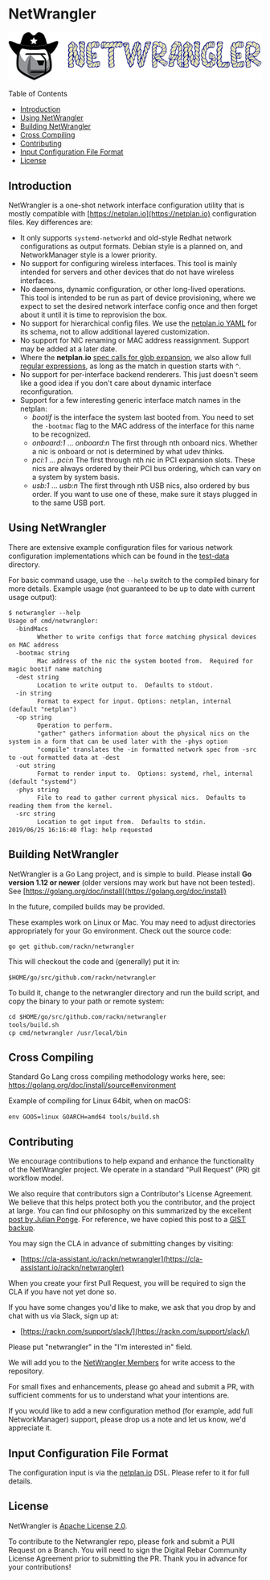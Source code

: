 # NetWrangler

![Cloudia the NetWrangler](images/netwrangler-text.png)

Table of Contents
* [Introduction](#introduction)
* [Using NetWrangler](#using-netwrangler)
* [Building NetWrangler](#building-netwrangler)
* [Cross Compiling](#cross-compiling)
* [Contributing](#contributing)
* [Input Configuration File Format](#input-configuration-file-format)
* [License](#license)


## Introduction
NetWrangler is a one-shot network interface configuration utility that
is mostly compatible with [https://netplan.io](https://netplan.io)
configuration files.  Key differences are:

* It only supports `systemd-networkd` and old-style Redhat network
  configurations as output formats.  Debian style is a planned on, and
  NetworkManager style is a lower priority.
* No support for configuring wireless interfaces.  This tool is mainly
  intended for servers and other devices that do not have wireless
  interfaces.
* No daemons, dynamic configuration, or other long-lived operations.
  This tool is intended to be run as part of device provisioning,
  where we expect to set the desired network interface config once and
  then forget about it until it is time to reprovision the box.
* No support for hierarchical config files.  We use the
  [netplan.io YAML](https://netplan.io/reference#general-structure)
  for its schema, not to allow additional layered customization.
* No support for NIC renaming or MAC address reassignment.  Support
  may be added at a later date.
* Where the **netplan.io** [spec calls for glob 
  expansion](https://netplan.io/reference#common-properties-for-physical-device-types),
  we also allow full [regular expressions](https://github.com/google/re2/wiki/Syntax),
  as long as the match in question starts with `^`.
* No support for per-interface backend renderers.  This just doesn't
  seem like a good idea if you don't care about dynamic interface
  reconfiguration.
* Support for a few interesting generic interface match names in the netplan:
  - *bootif* is the interface the system last booted from.  You need to
    set the `-bootmac` flag to the MAC address of the interface for this
    name to be recognized.
  - *onboard:1* ... *onboard:n* The first through nth onboard nics.
    Whether a nic is onboard or not is determined by what udev thinks.
  - *pci:1* ... *pci:n* The first through nth nic in PCI expansion slots.
    These nics are always ordered by their PCI bus ordering, which can vary
    on a system by system basis.
  - *usb:1* ... *usb:n* The first through nth USB nics, also ordered
    by bus order.  If you want to use one of these, make sure it stays plugged
    in to the same USB port.

## Using NetWrangler

There are extensive example configuration files for various network
configuration implementations which can be found in the
[test-data](https://github.com/rackn/netwrangler/tree/master/test-data)
directory.

For basic command usage, use the `--help` switch to the compiled
binary for more details.  Example usage (not guaranteed to be up
to date with current usage output):

```shell
$ netwrangler --help
Usage of cmd/netwrangler:
  -bindMacs
    	Whether to write configs that force matching physical devices on MAC address
  -bootmac string
    	Mac address of the nic the system booted from.  Required for magic bootif name matching
  -dest string
    	Location to write output to.  Defaults to stdout.
  -in string
    	Format to expect for input. Options: netplan, internal (default "netplan")
  -op string
    	Operation to perform.
    	"gather" gathers information about the physical nics on the system in a form that can be used later with the -phys option
    	"compile" translates the -in formatted network spec from -src to -out formatted data at -dest
  -out string
    	Format to render input to.  Options: systemd, rhel, internal (default "systemd")
  -phys string
    	File to read to gather current physical nics.  Defaults to reading them from the kernel.
  -src string
    	Location to get input from.  Defaults to stdin.
2019/06/25 16:16:40 flag: help requested
```

## Building NetWrangler

NetWrangler is a Go Lang project, and is simple to build.  Please
install **Go version 1.12 or newer** (older versions may work but have
not been tested).  See [https://golang.org/doc/install[(https://golang.org/doc/install)

In the future, compiled builds may be provided.

These examples work on Linux or Mac.  You may need to adjust directories
appropriately for your Go environment.  Check out the source code:

```shell
go get github.com/rackn/netwrangler
```

This will checkout the code and (generally) put it in:

`$HOME/go/src/github.com/rackn/netwrangler`

To build it, change to the netwrangler directory and run the build script,
and copy the binary to your path or remote system:

```shell
cd $HOME/go/src/github.com/rackn/netwrangler
tools/build.sh
cp cmd/netwrangler /usr/local/bin
```


## Cross Compiling

Standard Go Lang cross compiling methodology works here, see:
https://golang.org/doc/install/source#environment

Example of compiling for Linux 64bit, when on macOS:

`env GOOS=linux GOARCH=amd64 tools/build.sh`


## Contributing

We encourage contributions to help expand and enhance the functionality
of the NetWrangler project.  We operate in a standard "Pull Request" (PR)
git workflow model.

We also require that contributors sign a Contributor's License Agreement.
We believe that this helps protect both you the contributor, and the
project at large.  You can find our philosophy on this summarized by the
excellent [post by Julian Ponge](https://julien.ponge.org/blog/in-defense-of-contributor-license-agreements/
).  For reference, we have copied this post to a
[GIST backup](https://gist.githubusercontent.com/sygibson/6b485dabe31be5c8cf32d9ffd321908c/raw/46de6d2dca0dbe97fc55042fb2f7e33f1a799e6f/why-cla.txt).

You may sign the CLA in advance of submitting changes by visiting:

* [https://cla-assistant.io/rackn/netwrangler](https://cla-assistant.io/rackn/netwrangler)

When you create your first Pull Request, you will be required to sign
the CLA if you have not yet done so.

If you have some changes you'd like to make, we ask that you drop by and
chat with us via Slack, sign up at:

* [https://rackn.com/support/slack/](https://rackn.com/support/slack/)

Please put "netwrangler" in the "I'm interested in" field.

We will add you to the [NetWrangler Members](https://github.com/orgs/rackn/teams/netwrangler/members)
for write access to the repository.

For small fixes and enhancements, please go ahead and submit a PR, with
sufficient comments for us to understand what your intentions are.

If you would like to add a new configuration method (for example, add
full NetworkManager) support, please drop us a note and let us know,
we'd appreciate it.


## Input Configuration File Format

The configuration input is via the [netplan.io](https://netplan.io/) DSL.
Please refer to it for full details.

## License

NetWrangler is [Apache License 2.0](https://github.com/rackn/netwrangler/blob/master/LICENSE).

To contribute to the Netwrangler repo, please fork and submit a PUll Request on a Branch.  You
will need to sign the Digital Rebar Community License Agreement prior to submitting the PR. Thank
you in advance for your contributions!
